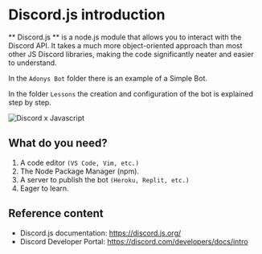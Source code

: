 # Discord.js introduction

** Discord.js ** is a node.js module that allows you to interact with the Discord API. It takes a much more object-oriented approach than most other JS Discord libraries, making the code significantly neater and easier to understand.

In the `Adonys Bot` folder there is an example of a Simple Bot.

In the folder `Lessons` the creation and configuration of the bot is explained step by step.

![Discord x Javascript](https://d33wubrfki0l68.cloudfront.net/5593341e46aa96ad6aef51d157f2b2f7c053ff55/38a3e/_nuxt/images/how-i-have-built-jeeves-using-discordjs-1024.153242d.jpg)

## What do you need?

1. A code editor `(VS Code, Vim, etc.)`
2. The Node Package Manager (npm).
3. A server to publish the bot `(Heroku, Replit, etc.)`
4. Eager to learn.

## Reference content

- Discord.js documentation: https://discord.js.org/ 
- Discord Developer Portal: https://discord.com/developers/docs/intro